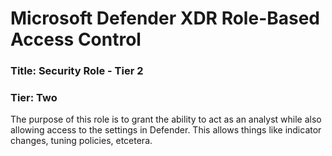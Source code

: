 # Microsoft Defender XDR Role-Based Access Control
### Title: Security Role - Tier 2
### Tier: Two

The purpose of this role is to grant the ability to act as an analyst while also allowing access to the settings in Defender. This allows things like indicator changes, tuning policies, etcetera. 
